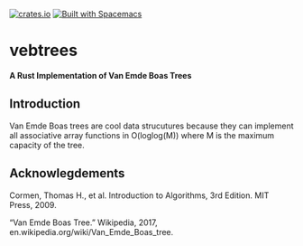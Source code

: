 
[![crates.io](http://meritbadge.herokuapp.com/vebtrees)](https://crates.io/crates/vebtrees)
[![Built with Spacemacs](https://cdn.rawgit.com/syl20bnr/spacemacs/442d025779da2f62fc86c2082703697714db6514/assets/spacemacs-badge.svg)](http://spacemacs.org)
# vebtrees
__A Rust Implementation of Van Emde Boas Trees__

## Introduction
Van Emde Boas trees are cool data strucutures because they can implement all associative array functions
in O(loglog(M)) where M is the maximum capacity of the tree.


## Acknowlegdements
 Cormen, Thomas H., et al. Introduction to Algorithms, 3rd Edition. MIT Press, 2009.

 “Van Emde Boas Tree.” Wikipedia, 2017, en.wikipedia.org/wiki/Van_Emde_Boas_tree.
